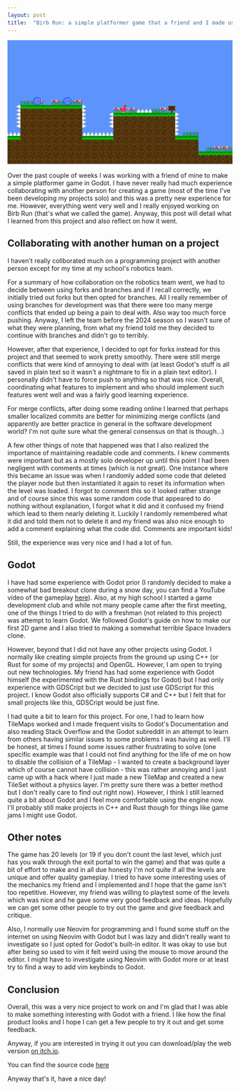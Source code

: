 ```yaml
---
layout: post
title:  "Birb Run: a simple platformer game that a friend and I made using Godot"
---
```


![screenshot](/images/birb-run-screenshot.jpg)

Over the past couple of weeks I was working with a friend of mine to make
a simple platformer game in Godot. I have never really had much experience
collaborating with another person for creating a game (most of the time I've
been developing my projects solo) and this was a pretty new experience for me.
However, everything went very well and I really enjoyed working on Birb Run
(that's what we called the game). Anyway, this post will detail what I learned
from this project and also reflect on how it went.

## Collaborating with another human on a project
I haven't really collborated much on a programming project with another person
except for my time at my school's robotics team.

For a summary of how collaboration on the robotics team went, we had to
decide between using forks and branches and if I recall correctly, we initially
tried out forks but then opted for branches. All I really remember of using branches
for development was that there were too many merge conflicts that ended up being
a pain to deal with. Also way too much force pushing. Anyway, I left the team
before the 2024 season so I wasn't sure of what they were planning, from what my
friend told me they decided to continue with branches and didn't go to terribly.

However, after that experience, I decided to opt for forks instead for this project
and that seemed to work pretty smoothly. There were still merge conflicts that
were kind of annoying to deal with (at least Godot's stuff is all saved in plain
text so it wasn't a nightmare to fix in a plain text editor). I personally didn't
have to force push to anything so that was nice. Overall, coordinating what features to 
implement and who should implement such features went well and was a fairly good 
learning experience.

For merge conflicts, after doing some reading online I learned that perhaps
smaller localized commits are better for minimizing merge conflicts (and
apparently are better practice in general in the software development world?
I'm not quite sure what the general consensus on that is though...)

A few other things of note that happened was that I also realized the importance
of maintaining readable code and comments. I knew comments were important but as
a mostly solo developer up until this point I had been negligent with comments at
times (which is not great). One instance where this became an issue was when I
randomly added some code that deleted the player node but then instantiated it
again to reset its information when the level was loaded. I forgot to comment
this so it looked rather strange and of course since this was some random code
that appeared to do nothing without explanation, I forgot what it did and it
confused my friend which lead to them nearly deleting it. Luckily I randomly
remembered what it did and told them not to delete it and my friend was also 
nice enough to add a comment explaining what the code did. Comments are important
kids!

Still, the experience was very nice and I had a lot of fun.

## Godot
I have had some experience with Godot prior (I randomly decided to make a somewhat
bad breakout clone during a snow day, you can find a YouTube video of the gameplay
[here](https://www.youtube.com/watch?v=xuVE-Elc_CI)). Also, at my high school I
started a game development club and while not many people came after the first
meeting, one of the things I tried to do with a freshman (not related to this project) 
was attempt to learn Godot. We followed Godot's guide on how to make our first
2D game and I also tried to making a somewhat terrible Space Invaders clone.

However, beyond that I did not have any other projects using Godot. I normally
like creating simple projects from the ground up using C++ (or Rust for some
of my projects) and OpenGL. However, I am open to trying out new technologies.
My friend has had some experience with Godot himself (he experimented with
the Rust bindings for Godot) but I had only experience with GDSCript but we
decided to just use GDScript for this project. I know Godot also officially
supports C# and C++ but I felt that for small projects like this, GDSCript would
be just fine.

I had quite a bit to learn for this project. For one, I had to learn how TileMaps
worked and I made frequent visits to Godot's Documentation and also reading
Stack Overflow and the Godot subreddit in an attempt to learn from others having
similar issues to some problems I was having as well. I'll be honest, at times
I found some issues rather frustrating to solve (one specific example was that
I could not find anything for the life of me on how to disable the collision of
a TileMap - I wanted to create a background layer which of course cannot have 
collision - this was rather annoying and I just came up with a hack where I just
made a new TileMap and created a new TileSet without a physics layer. I'm pretty
sure there was a better method but I don't really care to find out right now).
However, I think I still learned quite a bit about Godot and I feel more
comfortable using the engine now. I'll probably still make projects in C++ and
Rust though for things like game jams I might use Godot.

## Other notes
The game has 20 levels (or 19 if you don't count the last level, which just has
you walk through the exit portal to win the game) and that was quite a bit of
effort to make and in all due honesty I'm not quite if all the levels are unique
and offer quality gameplay. I tried to have some interesting uses of the
mechanics my friend and I implemented and I hope that the game isn't too
repetitive. However, my friend was willing to playtest some of the levels which
was nice and he gave some very good feedback and ideas. Hopefully we can get
some other people to try out the game and give feedback and critique.

Also, I normally use Neovim for programming and I found some stuff on the internet
on using Neovim with Godot but I was lazy and didn't really want to investigate
so I just opted for Godot's built-in editor. It was okay to use but after being
so used to vim it felt weird using the mouse to move around the editor. I might
have to investigate using Neovim with Godot more or at least try to find a way
to add vim keybinds to Godot.

## Conclusion
Overall, this was a very nice project to work on and I'm glad that I was able
to make something interesting with Godot with a friend. I like how the final
product looks and I hope I can get a few people to try it out and get some
feedback.

Anyway, if you are interested in trying it out you can download/play the web
version [on itch.io](https://nullptr-error.itch.io/birb-run).

You can find the source code [here](https://github.com/Birb-Games/birb-run)

Anyway that's it, have a nice day!
